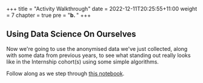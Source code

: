 +++
title = "Activity Walkthrough"
date = 2022-12-11T20:25:55+11:00
weight = 7
chapter = true
pre = "<b>b. </b>"
+++

## Using Data Science On Ourselves

Now we're going to use the anonymised data we've just collected, along with some data from previous years,
to see what standing out really looks like in the Internship cohort(s) using some simple algorithms.

Follow along as we step through [this notebook](https://drive.google.com/file/d/11u7cCFSmZ7Dc1iUMPayRTbGitUEhgEY9/view?usp=share_link).
